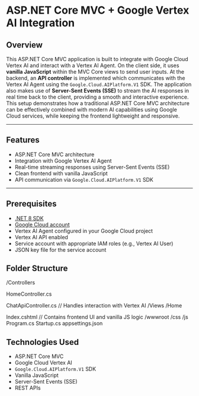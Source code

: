 # ASP.NET Core MVC + Google Vertex AI Integration

## Overview

This ASP.NET Core MVC application is built to integrate with Google Cloud Vertex AI and interact with a Vertex AI Agent. On the client side, it uses **vanilla JavaScript** within the MVC Core views to send user inputs. At the backend, an **API controller** is implemented which communicates with the Vertex AI Agent using the `Google.Cloud.AIPlatform.V1` SDK. The application also makes use of **Server-Sent Events (SSE)** to stream the AI responses in real time back to the client, providing a smooth and interactive experience. This setup demonstrates how a traditional ASP.NET Core MVC architecture can be effectively combined with modern AI capabilities using Google Cloud services, while keeping the frontend lightweight and responsive.

---

## Features

- ASP.NET Core MVC architecture  
- Integration with Google Vertex AI Agent  
- Real-time streaming responses using Server-Sent Events (SSE)  
- Clean frontend with vanilla JavaScript  
- API communication via `Google.Cloud.AIPlatform.V1` SDK  

---

## Prerequisites

- [.NET 8 SDK](https://dotnet.microsoft.com/en-us/download)  
- [Google Cloud account](https://cloud.google.com/)  
- Vertex AI Agent configured in your Google Cloud project  
- Vertex AI API enabled  
- Service account with appropriate IAM roles (e.g., Vertex AI User)  
- JSON key file for the service account  

## Folder Structure

/Controllers

HomeController.cs

ChatApiController.cs // Handles interaction with Vertex AI
/Views
/Home

Index.cshtml // Contains frontend UI and vanilla JS logic
/wwwroot
/css
/js
Program.cs
Startup.cs
appsettings.json

## Technologies Used

- ASP.NET Core MVC  
- Google Cloud Vertex AI  
- `Google.Cloud.AIPlatform.V1` SDK  
- Vanilla JavaScript  
- Server-Sent Events (SSE)  
- REST APIs  